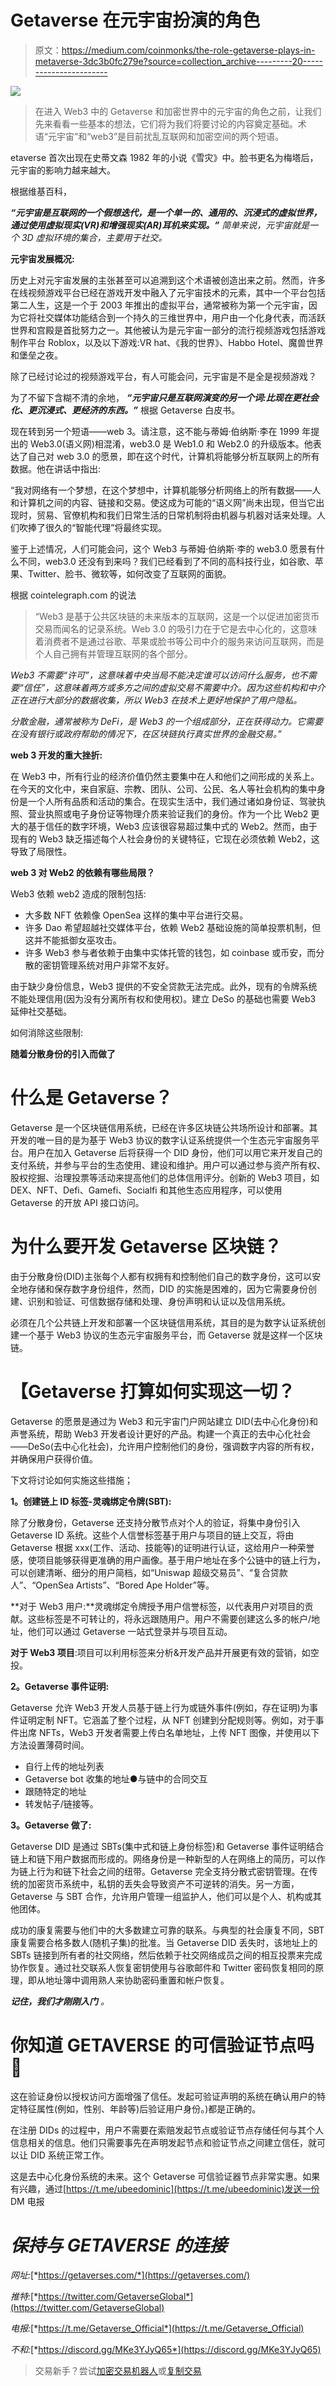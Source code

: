 # Getaverse 在元宇宙扮演的角色

> 原文：<https://medium.com/coinmonks/the-role-getaverse-plays-in-metaverse-3dc3b0fc279e?source=collection_archive---------20----------------------->

![](img/0416dd6438e6f6cd81e9300c6c6bfe01.png)

> 在进入 Web3 中的 Getaverse 和加密世界中的元宇宙的角色之前，让我们先来看看一些基本的想法，它们将为我们将要讨论的内容奠定基础。术语“元宇宙”和“web3”是目前扰乱互联网和加密空间的两个短语。

etaverse 首次出现在史蒂文森 1982 年的小说《雪灾》中。脸书更名为梅塔后，元宇宙的影响力越来越大。

根据维基百科，

***“元宇宙是互联网的一个假想迭代，是一个单一的、通用的、沉浸式的虚拟世界，通过使用虚拟现实(VR)和增强现实(AR)耳机来实现。”*** *简单来说，元宇宙就是一个 3D 虚拟环境的集合，主要用于社交。*

**元宇宙发展概况:**

历史上对元宇宙发展的主张甚至可以追溯到这个术语被创造出来之前。然而，许多在线视频游戏平台已经在游戏开发中融入了元宇宙技术的元素，其中一个平台包括第二人生，这是一个于 2003 年推出的虚拟平台，通常被称为第一个元宇宙，因为它将社交媒体功能结合到一个持久的三维世界中，用户由一个化身代表，而活跃世界和宫殿是首批努力之一。其他被认为是元宇宙一部分的流行视频游戏包括游戏制作平台 Roblox，以及以下游戏:VR hat、《我的世界》、Habbo Hotel、魔兽世界和堡垒之夜。

除了已经讨论过的视频游戏平台，有人可能会问，元宇宙是不是全是视频游戏？

为了不留下含糊不清的余地， ***“元宇宙只是互联网演变的另一个词:比现在更社会化、更沉浸式、更经济的东西。”*** 根据 Getaverse 白皮书。

现在转到另一个短语——web 3。请注意，这不能与蒂姆·伯纳斯·李在 1999 年提出的 Web3.0(语义网)相混淆，web3.0 是 Web1.0 和 Web2.0 的升级版本。他表达了自己对 web 3.0 的愿景，即在这个时代，计算机将能够分析互联网上的所有数据。他在讲话中指出:

“我对网络有一个梦想，在这个梦想中，计算机能够分析网络上的所有数据——人和计算机之间的内容、链接和交易。使这成为可能的“语义网”尚未出现，但当它出现时，贸易、官僚机构和我们日常生活的日常机制将由机器与机器对话来处理。人们吹捧了很久的“智能代理”将最终实现。

鉴于上述情况，人们可能会问，这个 Web3 与蒂姆·伯纳斯·李的 web3.0 愿景有什么不同，web3.0 还没有到来吗？我们已经看到了不同的高科技行业，如谷歌、苹果、Twitter、脸书、微软等，如何改变了互联网的面貌。

根据 cointelegraph.com 的说法

> “Web3 是基于公共区块链的未来版本的互联网，这是一个以促进加密货币交易而闻名的记录系统。Web 3.0 的吸引力在于它是去中心化的，这意味着消费者不是通过谷歌、苹果或脸书等公司中介的服务来访问互联网，而是个人自己拥有并管理互联网的各个部分。

*Web3 不需要“许可”，这意味着中央当局不能决定谁可以访问什么服务，也不需要“信任”，这意味着两方或多方之间的虚拟交易不需要中介。因为这些机构和中介正在进行大部分的数据收集，所以 Web3 在技术上更好地保护了用户隐私。*

*分散金融，通常被称为 DeFi，是 Web3 的一个组成部分，正在获得动力。它需要在没有银行或政府帮助的情况下，在区块链执行真实世界的金融交易。”*

**web 3 开发的重大挫折:**

在 Web3 中，所有行业的经济价值仍然主要集中在人和他们之间形成的关系上。在今天的文化中，来自家庭、宗教、团队、公司、公民、名人等社会机构的集中身份是一个人所有品质和活动的集合。在现实生活中，我们通过诸如身份证、驾驶执照、营业执照或电子身份证等物理介质来验证我们的身份。作为一个比 Web2 更大的基于信任的数字环境，Web3 应该很容易超过集中式的 Web2。然而，由于现有的 Web3 缺乏描述每个人社会身份的关键特征，它现在必须依赖 Web2，这导致了局限性。

**web 3 对 Web2 的依赖有哪些局限？**

Web3 依赖 web2 造成的限制包括:

*   大多数 NFT 依赖像 OpenSea 这样的集中平台进行交易。
*   许多 Dao 希望超越社交媒体平台，依赖 Web2 基础设施的简单投票机制，但这并不能抵御女巫攻击。
*   许多 Web3 参与者依赖于由集中实体托管的钱包，如 coinbase 或币安，而分散的密钥管理系统对用户非常不友好。

由于缺少身份信息，Web3 提供的不安全贷款无法完成。此外，现有的令牌系统不能处理信用(因为没有分离所有权和使用权)。建立 DeSo 的基础也需要 Web3 延伸社交基础。

如何消除这些限制:

**随着分散身份的引入而做了**

# **什么是 Getaverse？**

Getaverse 是一个区块链信用系统，已经在许多区块链公共场所设计和部署。其开发的唯一目的是为基于 Web3 协议的数字认证系统提供一个生态元宇宙服务平台。用户在加入 Getaverse 后将获得一个 DID 身份，他们可以用它来开发自己的支付系统，并参与平台的生态使用、建设和维护。用户可以通过参与资产所有权、股权挖掘、治理投票等活动来提高他们的总体信用评分。创新的 Web3 项目，如 DEX、NFT、Defi、Gamefi、Socialfi 和其他生态应用程序，可以使用 Getaverse 的开放 API 接口访问。

# **为什么要开发 Getaverse 区块链？**

由于分散身份(DID)主张每个人都有权拥有和控制他们自己的数字身份，这可以安全地存储和保存数字身份组件，然而，DID 的实施是困难的，因为它需要身份创建、识别和验证、可信数据存储和处理、身份声明和认证以及信用系统。

必须在几个公共链上开发和部署一个区块链信用系统，其目的是为数字认证系统创建一个基于 Web3 协议的生态元宇宙服务平台，而 Getaverse 就是这样一个区块链。

# 【Getaverse 打算如何实现这一切？

Getaverse 的愿景是通过为 Web3 和元宇宙门户网站建立 DID(去中心化身份)和声誉系统，帮助 Web3 开发者设计更好的产品。构建一个真正的去中心化社会——DeSo(去中心化社会)，允许用户控制他们的身份，强调数字内容的所有权，并确保用户获得价值。

下文将讨论如何实施这些措施；

**1。创建链上 ID 标签-灵魂绑定令牌(SBT):**

除了分散身份，Getaverse 还支持分散节点对个人的验证，将集中身份引入 Getaverse ID 系统。这些个人信誉标签基于用户与项目的链上交互，将由 Getaverse 根据 xxx(工作、活动、技能等)的证明进行认证，这给用户一种荣誉感，使项目能够获得更准确的用户画像。基于用户地址在多个公链中的链上行为，可以创建清晰、细分的用户简档，如“Uniswap 超级交易员”、“复合贷款人”、“OpenSea Artists”、“Bored Ape Holder”等。

**对于 Web3 用户:**灵魂绑定令牌授予用户信誉标签，以代表用户对项目的贡献。这些标签是不可转让的，将永远跟随用户。用户不需要创建这么多的帐户/地址，他们可以通过 Getaverse 一站式登录并与项目互动。

**对于 Web3 项目**:项目可以利用标签来分析&开发产品并开展更有效的营销，如空投。

**2。Getaverse 事件证明:**

Getaverse 允许 Web3 开发人员基于链上行为或链外事件(例如，存在证明)为事件证明定制 NFT。它涵盖了整个过程，从 NFT 创建到分配规则等。例如，对于事件出席 NFTs，Web3 开发者需要上传白名单地址，上传 NFT 图像，并使用以下方法设置薄荷时间。

*   自行上传的地址列表
*   Getaverse bot 收集的地址●与链中的合同交互
*   跟随特定的地址
*   转发帖子/链接等。

**3。Getaverse 做了:**

Getaverse DID 是通过 SBTs(集中式和链上身份标签)和 Getaverse 事件证明结合链上和链下用户数据而形成的。网络身份是一种新型的人在网络上的简历，可以作为链上行为和链下社会之间的纽带。Getaverse 完全支持分散式密钥管理。在传统的加密货币系统中，私钥的丢失会导致资产不可逆转的消失。另一方面，Getaverse 与 SBT 合作，允许用户管理一组监护人，他们可以是个人、机构或其他团体。

成功的康复需要与他们中的大多数建立可靠的联系。与典型的社会康复不同，SBT 康复需要合格多数人(随机子集)的批准。当 Getaverse DID 丢失时，该地址上的 SBTs 链接到所有者的社交网络，然后依赖于社交网络成员之间的相互投票来完成协作恢复。通过社交联系人恢复密钥使用与谷歌邮件和 Twitter 密码恢复相同的原理，即从地址簿中调用熟人来协助密码重置和帐户恢复。

***记住，我们才刚刚入门*** *。*

# 你知道 GETAVERSE 的可信验证节点吗🤔

这在验证身份以授权访问方面增强了信任。发起可验证声明的系统在确认用户的特定特征属性(例如，性别、年龄等)后验证用户身份。)都是正确的。

在注册 DIDs 的过程中，用户不需要在索赔发起节点或验证节点存储任何与其个人信息相关的信息。他们只需要事先在声明发起节点和验证节点之间建立信任，就可以让 DID 系统正常工作。

这是去中心化身份系统的未来。这个 Getaverse 可信验证器节点非常实惠。如果有兴趣，通过[https://t.me/ubeedominic](https://t.me/ubeedominic)发送一份 DM 电报

# *保持与 GETAVERSE 的连接*

*网址:*[*https://getaverses.com/*](https://getaverses.com/)

*推特:*[*https://twitter.com/GetaverseGlobal*](https://twitter.com/GetaverseGlobal)

*电报:*[*https://t.me/Getaverse_Official*](https://t.me/Getaverse_Official)

*不和:*[*https://discord.gg/MKe3YJyQ65*](https://discord.gg/MKe3YJyQ65)

> 交易新手？尝试[加密交易机器人](/coinmonks/crypto-trading-bot-c2ffce8acb2a)或[复制交易](/coinmonks/top-10-crypto-copy-trading-platforms-for-beginners-d0c37c7d698c)